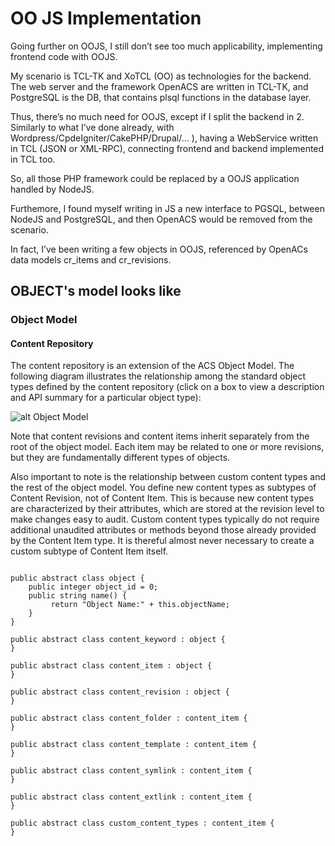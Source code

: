 
# OO JS Implementation
Going further on OOJS, I still don’t see too much applicability, implementing frontend code with OOJS.

My scenario is TCL-TK and XoTCL (OO) as technologies for the backend. The web server and the framework OpenACS are written in TCL-TK, and PostgreSQL is the DB, that contains plsql functions in the database layer. 

Thus, there’s no much need for OOJS, except if I split the backend in 2. Similarly to what I’ve done already, with Wordpress/CpdeIgniter/CakePHP/Drupal/… ), having a WebService written in TCL (JSON or XML-RPC), connecting frontend and backend implemented in TCL too. 

So, all those PHP framework could be replaced by a OOJS application handled by NodeJS.

Furthemore, I found myself writing in JS a new interface to PGSQL, between NodeJS and PostgreSQL, and then OpenACS would be removed from the scenario. 

In fact, I’ve been writing a few objects in OOJS, referenced by OpenACs data models cr_items and cr_revisions.


## OBJECT's model looks like

### Object Model

#### Content Repository

The content repository is an extension of the ACS Object Model. The following diagram illustrates the relationship among the standard object types defined by the content repository (click on a box to view a description and API summary for a particular object type):

![alt Object Model](https://iurix.com/file-storage/view/Screen_Shot_2019-04-13_at_19.56.21.png)

Note that content revisions and content items inherit separately from the root of the object model. Each item may be related to one or more revisions, but they are fundamentally different types of objects.

Also important to note is the relationship between custom content types and the rest of the object model. You define new content types as subtypes of Content Revision, not of Content Item. This is because new content types are characterized by their attributes, which are stored at the revision level to make changes easy to audit. Custom content types typically do not require additional unaudited attributes or methods beyond those already provided by the Content Item type. It is thereful almost never necessary to create a custom subtype of Content Item itself.


```

public abstract	class object {
    public integer object_id = 0;
    public string name() {
	     return "Object Name:" + this.objectName;
    }
}

public abstract class content_keyword : object {
}

public abstract class content_item : object {
}

public abstract class content_revision : object {
}

public abstract class content_folder : content_item {
}

public abstract class content_template : content_item {
}

public abstract class content_symlink : content_item {
}

public abstract class content_extlink : content_item {
}

public abstract class custom_content_types : content_item {
}

```
